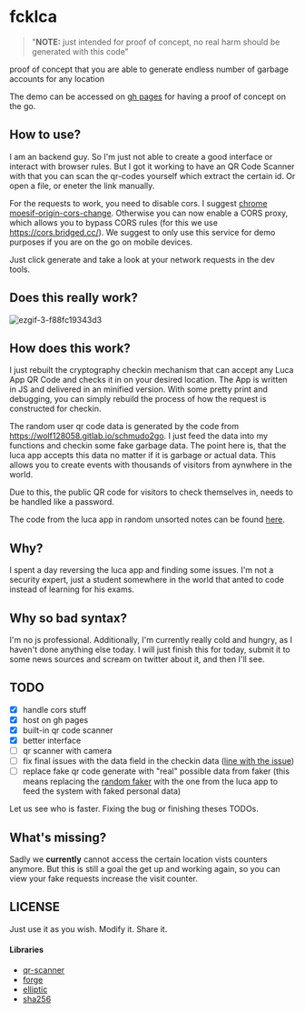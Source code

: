 # fcklca

> "**NOTE:** just intended for proof of concept, no real harm should be generated with this code"

proof of concept that you are able to generate endless number of garbage accounts for any location

The demo can be accessed on [gh pages](https://windyz0re.github.io/fcklca/) for having a proof of concept on the go.

## How to use?

I am an backend guy. So I'm just not able to create a good interface or interact with browser rules.
But I got it working to have an QR Code Scanner with that you can scan the qr-codes yourself which extract the certain id. Or open a file, or eneter the link manually.

For the requests to work, you need to disable cors. I suggest [chrome moesif-origin-cors-change](https://chrome.google.com/webstore/detail/moesif-origin-cors-change/digfbfaphojjndkpccljibejjbppifbc).
Otherwise you can now enable a CORS proxy, which allows you to bypass CORS rules (for this we use https://cors.bridged.cc/). We suggest to only use this service for demo purposes
if you are on the go on mobile devices.

Just click generate and take a look at your network requests in the dev tools.

## Does this really work?

![ezgif-3-f88fc19343d3](https://user-images.githubusercontent.com/82541913/114861089-17f9f800-9ded-11eb-82ce-7845d64a1c91.gif)

## How does this work?

I just rebuilt the cryptography checkin mechanism that can accept any Luca App QR Code and checks it in on your desired location.
The App is written in JS and delivered in an minified version. With some pretty print and debugging, you can simply rebuild
the process of how the request is constructed for checkin.

The random user qr code data is generated by the code from https://wolf128058.gitlab.io/schmudo2go. I just feed the data into
my functions and checkin some fake garbage data. The point here is, that the luca app accepts this data no matter if it is
garbage or actual data. This allows you to create events with thousands of visitors from aynwhere in the world.

Due to this, the public QR code for visitors to check themselves in, needs to be handled like a password.

The code from the luca app in random unsorted notes can be found [here](https://github.com/windyz0re/fcklca/blob/de908d673aa90199db8eb8ca6634fbe2d53b2f73/index.html#L262).

## Why?

I spent a day reversing the luca app and finding some issues. I'm not a security expert, just a student somewhere in the
world that anted to code instead of learning for his exams.

## Why so bad syntax?

I'm no js professional. Additionally, I'm currently really cold and hungry, as I haven't done anything else today. I will just
finish this for today, submit it to some news sources and scream on twitter about it, and then I'll see.

## TODO

- [x] handle cors stuff
- [x] host on gh pages
- [x] built-in qr code scanner
- [x] better interface
- [ ] qr scanner with camera
- [ ] fix final issues with the data field in the checkin data ([line with the issue](https://github.com/windyz0re/fcklca/blob/main/index.html#L406))
- [ ] replace fake qr code generate with "real" possible data from faker (this means replacing the [random faker](https://wolf128058.gitlab.io/schmudo2go) with the one from the luca app to feed the system with faked personal data)

Let us see who is faster. Fixing the bug or finishing theses TODOs.

## What's missing?

Sadly we **currently** cannot access the certain location vists counters anymore. But this is still a goal the get up
and working again, so you can view your fake requests increase the visit counter.

## LICENSE

Just use it as you wish. Modify it. Share it.

#### Libraries

- [qr-scanner](https://github.com/nimiq/qr-scanner)
- [forge](https://github.com/digitalbazaar/forge)
- [elliptic](https://github.com/indutny/elliptic/)
- [sha256](https://github.com/dchest/fast-sha256-js)
